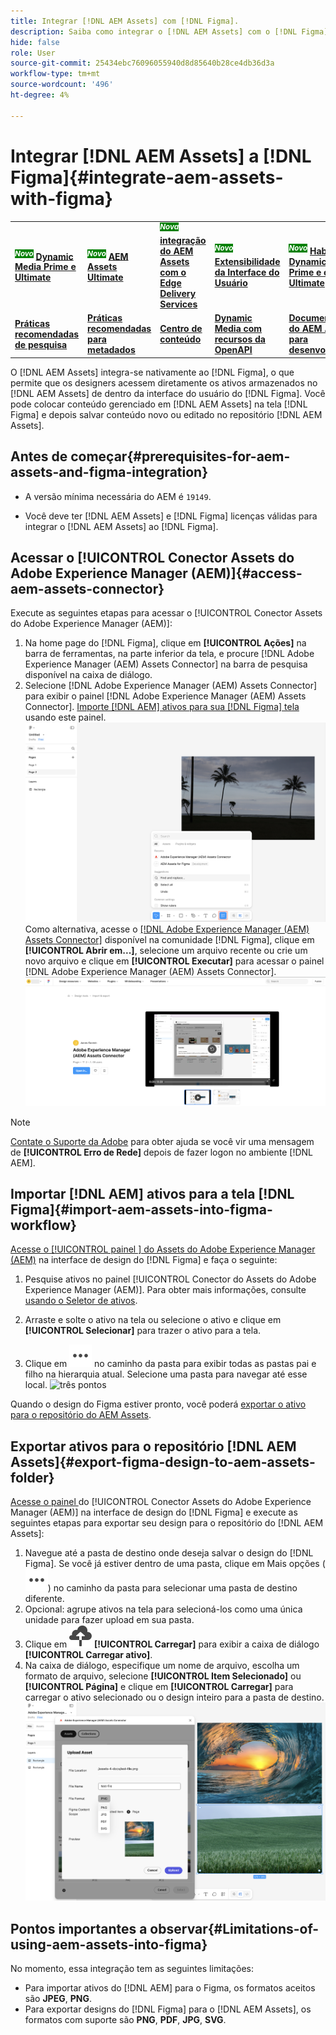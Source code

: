 ```yaml
---
title: Integrar [!DNL AEM Assets] com [!DNL Figma].
description: Saiba como integrar o [!DNL AEM Assets] com o [!DNL Figma] para acessar e usar os ativos de sua organização no fluxo de trabalho de design do [!DNL Figma] .
hide: false
role: User
source-git-commit: 25434ebc76096055940d8d85640b28ce4db36d3a
workflow-type: tm+mt
source-wordcount: '496'
ht-degree: 4%

---
```



# Integrar [!DNL AEM Assets] a [!DNL Figma]{#integrate-aem-assets-with-figma}

<table>
    <tr>
        <td>
            <sup style= "background-color:#008000; color:#FFFFFF; font-weight:bold"><i>Novo</i></sup> <a href="/help/assets/dynamic-media/dm-prime-ultimate.md"><b>Dynamic Media Prime e Ultimate</b></a>
        </td>
        <td>
            <sup style= "background-color:#008000; color:#FFFFFF; font-weight:bold"><i>Novo</i></sup> <a href="/help/assets/assets-ultimate-overview.md"><b>AEM Assets Ultimate</b></a>
        </td>
        <td>
            <sup style= "background-color:#008000; color:#FFFFFF; font-weight:bold"><i>Nova</i></sup> <a href="/help/assets/integrate-aem-assets-edge-delivery-services.md"><b>integração do AEM Assets com o Edge Delivery Services</b></a>
        </td>
        <td>
            <sup style= "background-color:#008000; color:#FFFFFF; font-weight:bold"><i>Novo</i></sup> <a href="/help/assets/aem-assets-view-ui-extensibility.md"><b>Extensibilidade da Interface do Usuário</b></a>
        </td>
          <td>
            <sup style= "background-color:#008000; color:#FFFFFF; font-weight:bold"><i>Novo</i></sup> <a href="/help/assets/dynamic-media/enable-dynamic-media-prime-and-ultimate.md"><b>Habilitar o Dynamic Media Prime e o Ultimate</b></a>
        </td>
    </tr>
    <tr>
        <td>
            <a href="/help/assets/search-best-practices.md"><b>Práticas recomendadas de pesquisa</b></a>
        </td>
        <td>
            <a href="/help/assets/metadata-best-practices.md"><b>Práticas recomendadas para metadados</b></a>
        </td>
        <td>
            <a href="/help/assets/product-overview.md"><b>Centro de conteúdo</b></a>
        </td>
        <td>
            <a href="/help/assets/dynamic-media-open-apis-overview.md"><b>Dynamic Media com recursos da OpenAPI</b></a>
        </td>
        <td>
            <a href="https://developer.adobe.com/experience-cloud/experience-manager-apis/"><b>Documentação do AEM Assets para desenvolvedores</b></a>
        </td>
    </tr>
</table>

O [!DNL AEM Assets] integra-se nativamente ao [!DNL Figma], o que permite que os designers acessem diretamente os ativos armazenados no [!DNL AEM Assets] de dentro da interface do usuário do [!DNL Figma]. Você pode colocar conteúdo gerenciado em [!DNL AEM Assets] na tela [!DNL Figma] e depois salvar conteúdo novo ou editado no repositório [!DNL AEM Assets].

## Antes de começar{#prerequisites-for-aem-assets-and-figma-integration}

* A versão mínima necessária do AEM é `19149`.

* Você deve ter [!DNL AEM Assets] e [!DNL Figma] licenças válidas para integrar o [!DNL AEM Assets] ao [!DNL Figma].

## Acessar o [!UICONTROL Conector Assets do Adobe Experience Manager (AEM)]{#access-aem-assets-connector}

Execute as seguintes etapas para acessar o [!UICONTROL Conector Assets do Adobe Experience Manager (AEM)]:

1. Na home page do [!DNL Figma], clique em **[!UICONTROL Ações]** na barra de ferramentas, na parte inferior da tela, e procure [!DNL Adobe Experience Manager (AEM) Assets Connector] na barra de pesquisa disponível na caixa de diálogo.
1. Selecione [!DNL Adobe Experience Manager (AEM) Assets Connector] para exibir o painel [!DNL Adobe Experience Manager (AEM) Assets Connector]. [Importe [!DNL AEM] ativos para sua [!DNL Figma] tela](#import-aem-assets-into-figma-workflow) usando este painel.
   ![ações](/help/assets/assets/actions-on-figma.png)
Como alternativa, acesse o [[!DNL Adobe Experience Manager (AEM) Assets Connector]](https://www.figma.com/community/plugin/1512561378275712210/adobe-experience-manager-aem-assets-connector) disponível na comunidade [!DNL Figma], clique em **[!UICONTROL Abrir em...]**, selecione um arquivo recente ou crie um novo arquivo e clique em **[!UICONTROL Executar]** para acessar o painel [!DNL Adobe Experience Manager (AEM) Assets Connector].
   ![plugin-page-on-figma-community](/help/assets/assets/plugin-page-on-figma-community.png)

>[!NOTE]
>
> [Contate o Suporte da Adobe](https://helpx.adobe.com/contact.html) para obter ajuda se você vir uma mensagem de **[!UICONTROL Erro de Rede]** depois de fazer logon no ambiente [!DNL AEM].

## Importar [!DNL AEM] ativos para a tela [!DNL Figma]{#import-aem-assets-into-figma-workflow}

[Acesse o [!UICONTROL painel &#x200B;] do Assets do Adobe Experience Manager (AEM)](#access-aem-assets-connector) na interface de design do [!DNL Figma] e faça o seguinte:

1. Pesquise ativos no painel [!UICONTROL Conector do Assets do Adobe Experience Manager (AEM)]. Para obter mais informações, consulte [usando o Seletor de ativos](https://experienceleague.adobe.com/en/docs/experience-manager-cloud-service/content/assets/manage/asset-selector/overview-asset-selector#using-asset-selector).

1. Arraste e solte o ativo na tela ou selecione o ativo e clique em **[!UICONTROL Selecionar]** para trazer o ativo para a tela.

1. Clique em ![três pontos](/help/assets/assets/three-dots.svg) no caminho da pasta para exibir todas as pastas pai e filho na hierarquia atual. Selecione uma pasta para navegar até esse local.
   ![três pontos](/help/assets/assets/assets-folder-structure.png)

Quando o design do Figma estiver pronto, você poderá [exportar o ativo para o repositório do AEM Assets](#export-figma-design-to-aem-assets-folder).

## Exportar ativos para o repositório [!DNL AEM Assets]{#export-figma-design-to-aem-assets-folder}

[Acesse o painel ](#access-aem-assets-connector) do [!UICONTROL Conector Assets do Adobe Experience Manager (AEM)] na interface de design do [!DNL Figma] e execute as seguintes etapas para exportar seu design para o repositório do [!DNL AEM Assets]:

1. Navegue até a pasta de destino onde deseja salvar o design do [!DNL Figma]. Se você já estiver dentro de uma pasta, clique em Mais opções (![três pontos](/help/assets/assets/three-dots.svg)) no caminho da pasta para selecionar uma pasta de destino diferente.
1. Opcional: agrupe ativos na tela para selecioná-los como uma única unidade para fazer upload em sua pasta.
1. Clique em ![carregamento de arquivo](/help/assets/assets/upload-icon.svg) **[!UICONTROL Carregar]** para exibir a caixa de diálogo **[!UICONTROL Carregar ativo]**.
1. Na caixa de diálogo, especifique um nome de arquivo, escolha um formato de arquivo, selecione **[!UICONTROL Item Selecionado]** ou **[!UICONTROL Página]** e clique em **[!UICONTROL Carregar]** para carregar o ativo selecionado ou o design inteiro para a pasta de destino.
   ![carregar design de imagem](/help/assets/assets/upload-figma-design.png)

## Pontos importantes a observar{#Limitations-of-using-aem-assets-into-figma}

No momento, essa integração tem as seguintes limitações:

* Para importar ativos do [!DNL AEM] para o Figma, os formatos aceitos são **JPEG**, **PNG**.
* Para exportar designs do [!DNL Figma] para o [!DNL AEM Assets], os formatos com suporte são **PNG**, **PDF**, **JPG**, **SVG**.



